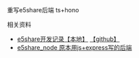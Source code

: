 重写e5share后端 ts+hono

相关资料
- [e5share开发记录【本地】](../../../240215-e5-website-dev-diary/README.md) [【github】](https://github.com/haruki1953/240215-e5-website-dev-diary)
- [e5share_node 原本用js+express写的后端](https://github.com/haruki1953/e5share_node)

